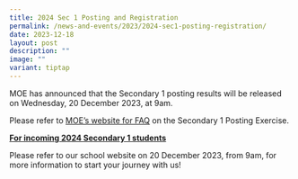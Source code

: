```yaml
---
title: 2024 Sec 1 Posting and Registration
permalink: /news-and-events/2023/2024-sec1-posting-registration/
date: 2023-12-18
layout: post
description: ""
image: ""
variant: tiptap
---
```

<p>MOE has announced that the Secondary 1 posting results will be released on Wednesday, 20 December 2023, at 9am.</p><p>Please refer to <a href="https://www.moe.gov.sg/faq?categoryid=3D7262C657124F7D89561C22E8D5B77A" rel="noopener noreferrer nofollow" target="_blank">MOE’s website for FAQ</a> on the Secondary 1 Posting Exercise.</p><p><strong><u>For incoming 2024 Secondary 1 students</u></strong></p><p>Please refer to our school website on 20 December 2023, from 9am, for more information to start your journey with us!</p>